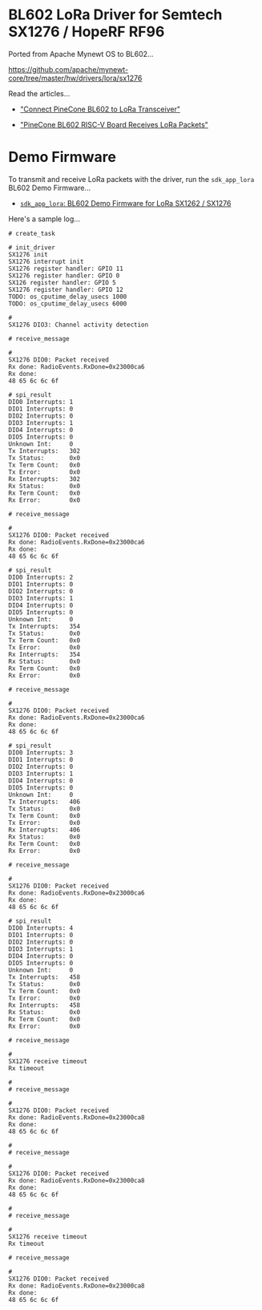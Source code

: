 # BL602 LoRa Driver for Semtech SX1276 / HopeRF RF96

Ported from Apache Mynewt OS to BL602...

https://github.com/apache/mynewt-core/tree/master/hw/drivers/lora/sx1276

Read the articles...

- ["Connect PineCone BL602 to LoRa Transceiver"](https://lupyuen.github.io/articles/lora)

- ["PineCone BL602 RISC-V Board Receives LoRa Packets"](https://lupyuen.github.io/articles/lora2)

# Demo Firmware

To transmit and receive LoRa packets with the driver, run the `sdk_app_lora` BL602 Demo Firmware...

- [`sdk_app_lora`: BL602 Demo Firmware for LoRa SX1262 / SX1276 ](../../../customer_app/sdk_app_lora)

Here's a sample log...

```text
# create_task

# init_driver
SX1276 init
SX1276 interrupt init
SX1276 register handler: GPIO 11
SX1276 register handler: GPIO 0
SX126 register handler: GPIO 5
SX1276 register handler: GPIO 12
TODO: os_cputime_delay_usecs 1000
TODO: os_cputime_delay_usecs 6000

# 
SX1276 DIO3: Channel activity detection

# receive_message

# 
SX1276 DIO0: Packet received
Rx done: RadioEvents.RxDone=0x23000ca6
Rx done: 
48 65 6c 6c 6f 

# spi_result
DIO0 Interrupts: 1
DIO1 Interrupts: 0
DIO2 Interrupts: 0
DIO3 Interrupts: 1
DIO4 Interrupts: 0
DIO5 Interrupts: 0
Unknown Int:     0
Tx Interrupts:   302
Tx Status:       0x0
Tx Term Count:   0x0
Tx Error:        0x0
Rx Interrupts:   302
Rx Status:       0x0
Rx Term Count:   0x0
Rx Error:        0x0

# receive_message

# 
SX1276 DIO0: Packet received
Rx done: RadioEvents.RxDone=0x23000ca6
Rx done: 
48 65 6c 6c 6f 

# spi_result
DIO0 Interrupts: 2
DIO1 Interrupts: 0
DIO2 Interrupts: 0
DIO3 Interrupts: 1
DIO4 Interrupts: 0
DIO5 Interrupts: 0
Unknown Int:     0
Tx Interrupts:   354
Tx Status:       0x0
Tx Term Count:   0x0
Tx Error:        0x0
Rx Interrupts:   354
Rx Status:       0x0
Rx Term Count:   0x0
Rx Error:        0x0

# receive_message

# 
SX1276 DIO0: Packet received
Rx done: RadioEvents.RxDone=0x23000ca6
Rx done: 
48 65 6c 6c 6f 

# spi_result
DIO0 Interrupts: 3
DIO1 Interrupts: 0
DIO2 Interrupts: 0
DIO3 Interrupts: 1
DIO4 Interrupts: 0
DIO5 Interrupts: 0
Unknown Int:     0
Tx Interrupts:   406
Tx Status:       0x0
Tx Term Count:   0x0
Tx Error:        0x0
Rx Interrupts:   406
Rx Status:       0x0
Rx Term Count:   0x0
Rx Error:        0x0

# receive_message

# 
SX1276 DIO0: Packet received
Rx done: RadioEvents.RxDone=0x23000ca6
Rx done: 
48 65 6c 6c 6f 

# spi_result
DIO0 Interrupts: 4
DIO1 Interrupts: 0
DIO2 Interrupts: 0
DIO3 Interrupts: 1
DIO4 Interrupts: 0
DIO5 Interrupts: 0
Unknown Int:     0
Tx Interrupts:   458
Tx Status:       0x0
Tx Term Count:   0x0
Tx Error:        0x0
Rx Interrupts:   458
Rx Status:       0x0
Rx Term Count:   0x0
Rx Error:        0x0

# receive_message

# 
SX1276 receive timeout
Rx timeout

# 
# receive_message

# 
SX1276 DIO0: Packet received
Rx done: RadioEvents.RxDone=0x23000ca8
Rx done: 
48 65 6c 6c 6f 

# 
# receive_message

# 
SX1276 DIO0: Packet received
Rx done: RadioEvents.RxDone=0x23000ca8
Rx done: 
48 65 6c 6c 6f 

# 
# receive_message

# 
SX1276 receive timeout
Rx timeout

# receive_message

# 
SX1276 DIO0: Packet received
Rx done: RadioEvents.RxDone=0x23000ca8
Rx done: 
48 65 6c 6c 6f 
```
